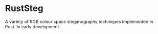 # RustSteg
A variety of RGB colour space steganography techniques implemented in Rust. In early development.
